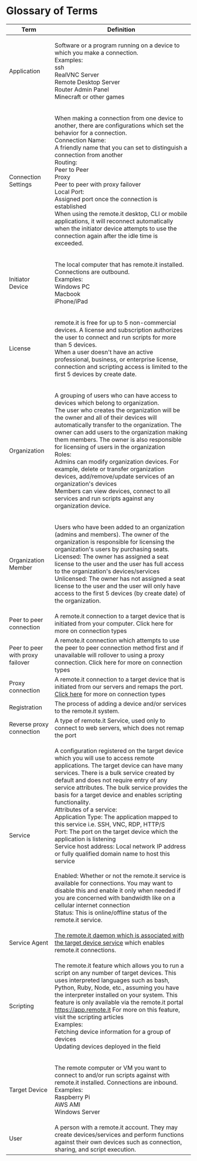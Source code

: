 # Glossary of Terms

| Term                             | Definition                                                                                                                                                                                                                                                                                                                                                                                                                                                                                                                                                                                                                                                                                                                                                                                                                                                                                                                                       |
| -------------------------------- | ------------------------------------------------------------------------------------------------------------------------------------------------------------------------------------------------------------------------------------------------------------------------------------------------------------------------------------------------------------------------------------------------------------------------------------------------------------------------------------------------------------------------------------------------------------------------------------------------------------------------------------------------------------------------------------------------------------------------------------------------------------------------------------------------------------------------------------------------------------------------------------------------------------------------------------------------ |
| Application                      | <p>Software or a program running on a device to which you make a connection.<br>Examples:<br>ssh<br>RealVNC Server<br>Remote Desktop Server<br>Router Admin Panel<br>Minecraft or other games</p>                                                                                                                                                                                                                                                                                                                                                                                                                                                                                                                                                                                                                                                                                                                                                |
| Connection Settings              | <p>When making a connection from one device to another, there are configurations which set the behavior for a connection.<br>Connection Name:<br>A friendly name that you can set to distinguish a connection from another<br>Routing:<br>Peer to Peer<br>Proxy<br>Peer to peer with proxy failover<br>Local Port:<br>Assigned port once the connection is established<br>When using the remote.it desktop, CLI or mobile applications, it will reconnect automatically when the initiator device attempts to use the connection again after the idle time is exceeded.</p>                                                                                                                                                                                                                                                                                                                                                                      |
| Initiator Device                 | <p>The local computer that has remote.it installed. Connections are outbound.<br>Examples:<br>Windows PC<br>Macbook<br>iPhone/iPad</p>                                                                                                                                                                                                                                                                                                                                                                                                                                                                                                                                                                                                                                                                                                                                                                                                           |
| License                          | <p>remote.it is free for up to 5 non-commercial devices. A license and subscription authorizes the user to connect and run scripts for more than 5 devices.<br>When a user doesn't have an active professional, business, or enterprise license, connection and scripting access is limited to the first 5 devices by create date.</p>                                                                                                                                                                                                                                                                                                                                                                                                                                                                                                                                                                                                           |
| Organization                     | <p>A grouping of users who can have access to devices which belong to organization.<br>The user who creates the organization will be the owner and all of their devices will automatically transfer to the organization. The owner can add users to the organization making them members. The owner is also responsible for licensing of users in the organization<br>Roles:<br>Admins can modify organization devices. For example, delete or transfer organization devices, add/remove/update services of an organization's devices<br>Members can view devices, connect to all services and run scripts against any organization device.</p>                                                                                                                                                                                                                                                                                                  |
| Organization Member              | <p>Users who have been added to an organization (admins and members). The owner of the organization is responsible for licensing the organization's users by purchasing seats.<br>Licensed: The owner has assigned a seat license to the user and the user has full access to the organization's devices/services<br>Unlicensed: The owner has not assigned a seat license to the user and the user will only have access to the first 5 devices (by create date) of the organization.</p>                                                                                                                                                                                                                                                                                                                                                                                                                                                       |
| Peer to peer connection          | A remote.it connection to a target device that is initiated from your computer. Click here for more on connection types                                                                                                                                                                                                                                                                                                                                                                                                                                                                                                                                                                                                                                                                                                                                                                                                                          |
| Peer to peer with proxy failover | A remote.it connection which attempts to use the peer to peer connection method first and if unavailable will rollover to using a proxy connection. Click here for more on connection types                                                                                                                                                                                                                                                                                                                                                                                                                                                                                                                                                                                                                                                                                                                                                      |
| Proxy connection                 | A remote.it connection to a target device that is initiated from our servers and remaps the port. [Click here](https://docs.remote.it/developer-tools/api/usage/usage-examples#proxy-connection-modes) for more on connection types                                                                                                                                                                                                                                                                                                                                                                                                                                                                                                                                                                                                                                                                                                              |
| Registration                     | The process of adding a device and/or services to the remote.it system.                                                                                                                                                                                                                                                                                                                                                                                                                                                                                                                                                                                                                                                                                                                                                                                                                                                                          |
| Reverse proxy connection         | A type of remote.it Service, used only to connect to web servers, which does not remap the port                                                                                                                                                                                                                                                                                                                                                                                                                                                                                                                                                                                                                                                                                                                                                                                                                                                  |
| Service                          | <p>A configuration registered on the target device which you will use to access remote applications. The target device can have many services. There is a bulk service created by default and does not require entry of any service attributes. The bulk service provides the basis for a target device and enables scripting functionality.<br>Attributes of a service:<br>Application Type: The application mapped to this service i.e. SSH, VNC, RDP, HTTP/S<br>Port: The port on the target device which the application is listening<br>Service host address: Local network IP address or fully qualified domain name to host this service<br><br>Enabled: Whether or not the remote.it service is available for connections. You may want to disable this and enable it only when needed if you are concerned with bandwidth like on a cellular internet connection<br>Status: This is online/offline status of the remote.it service.</p> |
| Service Agent                    | [The remote.it daemon which is associated with the ](https://support.remote.it/hc/en-us/articles/360051286351-Glossary-of-Terms#h\_01FMR1DWN4EMRHZWPCPTKXFTHV)[target device service](https://support.remote.it/hc/en-us/articles/360051286351-Glossary-of-Terms#h\_01FMR1DWN4EMRHZWPCPTKXFTHV) which enables remote.it connections.                                                                                                                                                                                                                                                                                                                                                                                                                                                                                                                                                                                                             |
| Scripting                        | <p>The remote.it feature which allows you to run a script on any number of target devices. This uses interpreted languages such as bash, Python, Ruby, Node, etc., assuming you have the interpreter installed on your system. This feature is only available via the remote.it portal https://app.remote.it For more on this feature, visit the scripting articles<br>Examples:<br>Fetching device information for a group of devices<br>Updating devices deployed in the field</p>                                                                                                                                                                                                                                                                                                                                                                                                                                                             |
| Target Device                    | <p>The remote computer or VM you want to connect to and/or run scripts against with remote.it installed. Connections are inbound.<br>Examples:<br>Raspberry Pi<br>AWS AMI<br>Windows Server</p>                                                                                                                                                                                                                                                                                                                                                                                                                                                                                                                                                                                                                                                                                                                                                  |
| User                             | A person with a remote.it account. They may create devices/services and perform functions against their own devices such as connection, sharing, and script execution.                                                                                                                                                                                                                                                                                                                                                                                                                                                                                                                                                                                                                                                                                                                                                                           |

